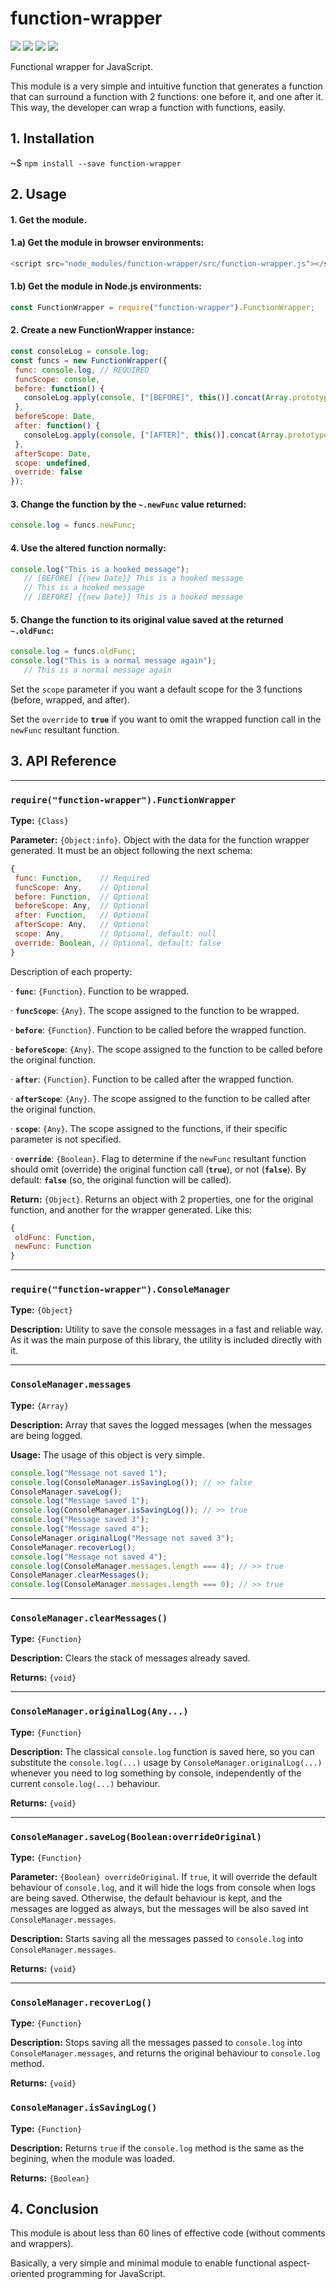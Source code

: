  

# function-wrapper

![](https://img.shields.io/badge/function--wrapper-v1.0.0-green.svg) ![](https://img.shields.io/badge/tests-100%25-green.svg) ![](https://img.shields.io/badge/coverage-100%25-green.svg) ![](https://img.shields.io/badge/stable-95%25-green.svg)



Functional wrapper for JavaScript.

This module is a very simple and intuitive function that generates
a function that can surround a function with 2 functions: one
before it, and one after it. This way, the developer can wrap a
function with functions, easily.



## 1. Installation

~$ `npm install --save function-wrapper`

## 2. Usage

#### 1. Get the module.

#### 1.a) Get the module in browser environments:

```js
<script src="node_modules/function-wrapper/src/function-wrapper.js"></script>
```

#### 1.b) Get the module in Node.js environments:

```js
const FunctionWrapper = require("function-wrapper").FunctionWrapper;
```

#### 2. Create a new FunctionWrapper instance:

```js
const consoleLog = console.log;
const funcs = new FunctionWrapper({
 func: console.log, // REQUIRED
 funcScope: console,
 before: function() {
   consoleLog.apply(console, ["[BEFORE]", this()].concat(Array.prototype.slice.call(arguments)));
 },
 beforeScope: Date,
 after: function() {
   consoleLog.apply(console, ["[AFTER]", this()].concat(Array.prototype.slice.call(arguments)));
 },
 afterScope: Date,
 scope: undefined,
 override: false
});
```
#### 3. Change the function by the `~.newFunc` value returned:

```js
console.log = funcs.newFunc;
```

#### 4. Use the altered function normally:

```js
console.log("This is a hooked message");
   // [BEFORE] {{new Date}} This is a hooked message
   // This is a hooked message
   // [BEFORE] {{new Date}} This is a hooked message
```

#### 5. Change the function to its original value saved at the returned `~.oldFunc`:

```js
console.log = funcs.oldFunc;
console.log("This is a normal message again");
   // This is a normal message again
```

Set the `scope` parameter if you want a default scope for the 3 functions (before, wrapped, and after).

Set the `override` to **`true`** if you want to omit the wrapped function call in the `newFunc` resultant function.



## 3. API Reference





 


----

### `require("function-wrapper").FunctionWrapper`


**Type:** `{Class}`

**Parameter:** `{Object:info}`. Object with the data for the function wrapper generated.
It must be an object following the next schema:

```js
{
 func: Function,    // Required
 funcScope: Any,    // Optional
 before: Function,  // Optional
 beforeScope: Any,  // Optional
 after: Function,   // Optional
 afterScope: Any,   // Optional
 scope: Any,        // Optional, default: null
 override: Boolean, // Optional, default: false
}
```

Description of each property:

· **`func`**: `{Function}`. Function to be wrapped.

· **`funcScope`**: `{Any}`. The scope assigned to the function to be wrapped.

· **`before`**: `{Function}`. Function to be called before the wrapped function.

· **`beforeScope`**: `{Any}`. The scope assigned to the function to be called before the original function.

· **`after`**: `{Function}`. Function to be called after the wrapped function.

· **`afterScope`**: `{Any}`. The scope assigned to the function to be called after the original function.

· **`scope`**: `{Any}`. The scope assigned to the functions, if their specific parameter is not specified.

· **`override`**: `{Boolean}`. Flag to determine if the `newFunc` resultant function should omit (override)
the original function call (**`true`**), or not (**`false`**). By default: **`false`** (so, the original
function will be called).


**Return:** `{Object}`. Returns an object with 2 properties, one for the original function, and another
for the wrapper generated. Like this:

```js
{
 oldFunc: Function,
 newFunc: Function
}
```





 


----

### `require("function-wrapper").ConsoleManager`


**Type:** `{Object}`


**Description:** Utility to save the console messages in a fast and reliable way.
As it was the main purpose of this library, the utility is included directly
with it.






 


----

### `ConsoleManager.messages`


**Type:** `{Array}`


**Description:** Array that saves the logged messages (when the messages
are being logged.


**Usage:** The usage of this object is very simple.

```js
console.log("Message not saved 1");
console.log(ConsoleManager.isSavingLog()); // >> false
ConsoleManager.saveLog();
console.log("Message saved 1");
console.log(ConsoleManager.isSavingLog()); // >> true
console.log("Message saved 3");
console.log("Message saved 4");
ConsoleManager.originalLog("Message not saved 3");
ConsoleManager.recoverLog();
console.log("Message not saved 4");
console.log(ConsoleManager.messages.length === 4); // >> true
ConsoleManager.clearMessages();
console.log(ConsoleManager.messages.length === 0); // >> true
```




 


----

### `ConsoleManager.clearMessages()`


**Type:** `{Function}`


**Description:** Clears the stack of messages already saved.


**Returns:** `{void}`




 


----

### `ConsoleManager.originalLog(Any...)`


**Type:** `{Function}`


**Description:** The classical `console.log` function is saved here, so you can substitute
the `console.log(...)` usage by `ConsoleManager.originalLog(...)` whenever you need to
log something by console, independently of the current `console.log(...)` behaviour.


**Returns:** `{void}`




 


----

### `ConsoleManager.saveLog(Boolean:overrideOriginal)`


**Type:** `{Function}`


**Parameter:** `{Boolean} overrideOriginal`. If `true`, it will override the default behaviour of
`console.log`, and it will hide the logs from console when logs are being saved. Otherwise,
the default behaviour is kept, and the messages are logged as always, but the messages will
be also saved int `ConsoleManager.messages`.


**Description:** Starts saving all the messages passed to `console.log` into `ConsoleManager.messages`.


**Returns:** `{void}`





 

----

### `ConsoleManager.recoverLog()`


**Type:** `{Function}`


**Description:** Stops saving all the messages passed to `console.log` into `ConsoleManager.messages`,
and returns the original behaviour to `console.log` method.


**Returns:** `{void}`









 


### `ConsoleManager.isSavingLog()`


**Type:** `{Function}`


**Description:** Returns `true` if the `console.log` method is the same as the begining, when the
module was loaded.


**Returns:** `{Boolean}`









 


## 4. Conclusion

This module is about less than 60 lines of effective code (without comments and wrappers).

Basically, a very simple and minimal module to enable functional aspect-oriented programming for JavaScript.





